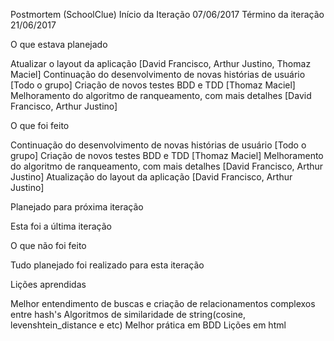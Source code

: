 Postmortem (SchoolClue)
Início da Iteração
07/06/2017
Término da iteração
21/06/2017

O que estava planejado

Atualizar o layout da aplicação [David Francisco, Arthur Justino, Thomaz Maciel]
Continuação do desenvolvimento de novas histórias de usuário [Todo o grupo]
Criação de novos testes BDD e TDD  [Thomaz Maciel]
Melhoramento do algoritmo de ranqueamento, com mais detalhes [David Francisco, Arthur Justino]

O que foi feito

Continuação do desenvolvimento de novas histórias de usuário [Todo o grupo]
Criação de novos testes BDD e TDD [Thomaz Maciel]
Melhoramento do algoritmo de ranqueamento, com mais detalhes [David Francisco, Arthur Justino]
Atualização do layout da aplicação [David Francisco, Arthur Justino]

Planejado para próxima iteração

Esta foi a última iteração

O que não foi feito

Tudo planejado foi realizado para esta iteração

Lições aprendidas

Melhor entendimento de buscas e criação de relacionamentos complexos entre hash's
Algoritmos de similaridade de string(cosine, levenshtein_distance e etc)
Melhor prática em BDD
Lições em html


